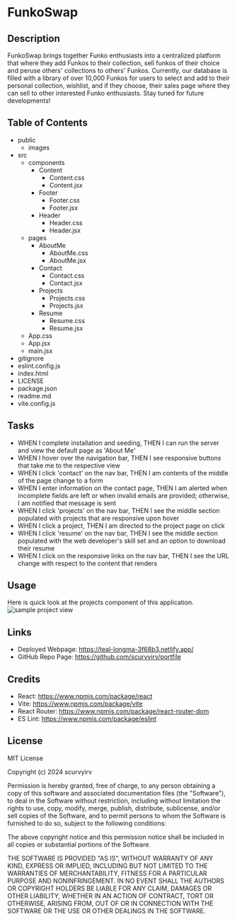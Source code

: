 # FunkoSwap

## Description

FunkoSwap brings together Funko enthusiasts into a centralized platform that where they add Funkos to their collection, sell funkos of their choice and peruse others' collections to others' Funkos. Currently, our database is filled with a library of over 10,000 Funkos for users to select and add to their personal collection, wishlist, and if they choose, their sales page where they can sell to other interested Funko enthusiasts. Stay tuned for future developments!

## Table of Contents

- public
  - images
- src
  - components
    - Content
      - Content.css
      - Content.jsx
    - Footer
      - Footer.css
      - Footer.jsx
    - Header
      - Header.css
      - Header.jsx
  - pages
    - AboutMe
      - AboutMe.css
      - AboutMe.jsx
    - Contact
      - Contact.css
      - Contact.jsx
    - Projects
      - Projects.css
      - Projects.jsx
    - Resume
      - Resume.css
      - Resume.jsx
  - App.css
  - App.jsx
  - main.jsx
- gitignore
- eslint.config.js
- index.html
- LICENSE
- package.json
- readme.md
- vite.config.js

## Tasks

- WHEN I complete installation and seeding, THEN I can run the server and view the default page as 'About Me'
- WHEN I hover over the navigation bar, THEN I see responsive buttons that take me to the respective view
- WHEN I click 'contact' on the nav bar, THEN I am contents of the middle of the page change to a form
- WHEN I enter information on the contact page, THEN I am alerted when incomplete fields are left or when invalid emails are provided; otherwise, I am notified that message is sent
- WHEN I click 'projects' on the nav bar, THEN I see the middle section populated with projects that are responsive upon hover
- WHEN I click a project, THEN I am directed to the project page on click
- WHEN I click 'resume' on the nav bar, THEN I see the middle section populated with the web developer's skill set and an option to download their resume
- WHEN I click on the responsive links on the nav bar, THEN I see the URL change with respect to the content that renders

## Usage

Here is quick look at the projects component of this application.
![sample project view](./public/images/SSreact.png)

## Links

- Deployed Webpage: https://teal-longma-3f68b3.netlify.app/
- GitHub Repo Page: https://github.com/scurvyirv/portfile

## Credits

- React: https://www.npmjs.com/package/react
- Vite: https://www.npmjs.com/package/vite
- React Router: https://www.npmjs.com/package/react-router-dom
- ES Lint: https://www.npmjs.com/package/eslint

## License

MIT License

Copyright (c) 2024 scurvyirv

Permission is hereby granted, free of charge, to any person obtaining a copy of this software and associated documentation files (the "Software"), to deal in the Software without restriction, including without limitation the rights to use, copy, modify, merge, publish, distribute, sublicense, and/or sell copies of the Software, and to permit persons to whom the Software is furnished to do so, subject to the following conditions:

The above copyright notice and this permission notice shall be included in all copies or substantial portions of the Software.

THE SOFTWARE IS PROVIDED "AS IS", WITHOUT WARRANTY OF ANY KIND, EXPRESS OR IMPLIED, INCLUDING BUT NOT LIMITED TO THE WARRANTIES OF MERCHANTABILITY, FITNESS FOR A PARTICULAR PURPOSE AND NONINFRINGEMENT. IN NO EVENT SHALL THE AUTHORS OR COPYRIGHT HOLDERS BE LIABLE FOR ANY CLAIM, DAMAGES OR OTHER LIABILITY, WHETHER IN AN ACTION OF CONTRACT, TORT OR OTHERWISE, ARISING FROM, OUT OF OR IN CONNECTION WITH THE SOFTWARE OR THE USE OR OTHER DEALINGS IN THE SOFTWARE.
